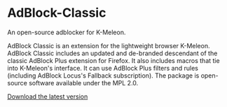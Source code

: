# AdBlock-Classic
An open-source adblocker for K-Meleon.

AdBlock Classic is an extension for the lightweight browser K-Meleon. AdBlock Classic includes an updated and de-branded descendant of the classic AdBlock Plus extension for Firefox. It also includes macros that tie into K-Meleon's interface. It can use AdBlock Plus filters and rules (including AdBlock Locus's Fallback subscription). The package is open-source software available under the MPL 2.0.

[Download the latest version](https://github.com/rjjiii/AdBlock-Classic/releases/download/v1.0.5.2/AdBlock_Classic_kmext_pkg.7z)
